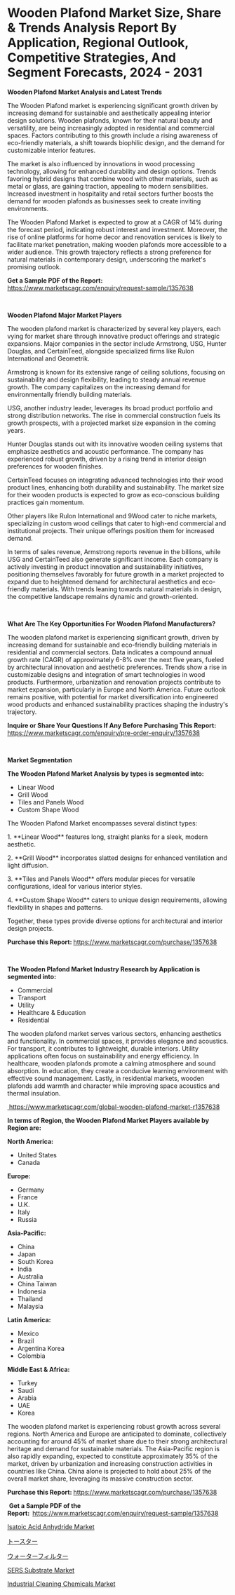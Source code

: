 <p><h1>Wooden Plafond Market Size, Share & Trends Analysis Report By Application, Regional Outlook, Competitive Strategies, And Segment Forecasts, 2024 - 2031</h1></p><p><strong>Wooden Plafond Market Analysis and Latest Trends</strong></p>
<p><p>The Wooden Plafond market is experiencing significant growth driven by increasing demand for sustainable and aesthetically appealing interior design solutions. Wooden plafonds, known for their natural beauty and versatility, are being increasingly adopted in residential and commercial spaces. Factors contributing to this growth include a rising awareness of eco-friendly materials, a shift towards biophilic design, and the demand for customizable interior features.</p><p>The market is also influenced by innovations in wood processing technology, allowing for enhanced durability and design options. Trends favoring hybrid designs that combine wood with other materials, such as metal or glass, are gaining traction, appealing to modern sensibilities. Increased investment in hospitality and retail sectors further boosts the demand for wooden plafonds as businesses seek to create inviting environments.</p><p>The Wooden Plafond Market is expected to grow at a CAGR of 14% during the forecast period, indicating robust interest and investment. Moreover, the rise of online platforms for home decor and renovation services is likely to facilitate market penetration, making wooden plafonds more accessible to a wider audience. This growth trajectory reflects a strong preference for natural materials in contemporary design, underscoring the market's promising outlook.</p></p>
<p><strong>Get a Sample PDF of the Report:&nbsp;</strong> <a href="https://www.marketscagr.com/enquiry/request-sample/1357638">https://www.marketscagr.com/enquiry/request-sample/1357638</a></p>
<p>&nbsp;</p>
<p><strong>Wooden Plafond Major Market Players</strong></p>
<p><p>The wooden plafond market is characterized by several key players, each vying for market share through innovative product offerings and strategic expansions. Major companies in the sector include Armstrong, USG, Hunter Douglas, and CertainTeed, alongside specialized firms like Rulon International and Geometrik.</p><p>Armstrong is known for its extensive range of ceiling solutions, focusing on sustainability and design flexibility, leading to steady annual revenue growth. The company capitalizes on the increasing demand for environmentally friendly building materials.</p><p>USG, another industry leader, leverages its broad product portfolio and strong distribution networks. The rise in commercial construction fuels its growth prospects, with a projected market size expansion in the coming years.</p><p>Hunter Douglas stands out with its innovative wooden ceiling systems that emphasize aesthetics and acoustic performance. The company has experienced robust growth, driven by a rising trend in interior design preferences for wooden finishes.</p><p>CertainTeed focuses on integrating advanced technologies into their wood product lines, enhancing both durability and sustainability. The market size for their wooden products is expected to grow as eco-conscious building practices gain momentum.</p><p>Other players like Rulon International and 9Wood cater to niche markets, specializing in custom wood ceilings that cater to high-end commercial and institutional projects. Their unique offerings position them for increased demand.</p><p>In terms of sales revenue, Armstrong reports revenue in the billions, while USG and CertainTeed also generate significant income. Each company is actively investing in product innovation and sustainability initiatives, positioning themselves favorably for future growth in a market projected to expand due to heightened demand for architectural aesthetics and eco-friendly materials. With trends leaning towards natural materials in design, the competitive landscape remains dynamic and growth-oriented.</p></p>
<p>&nbsp;</p>
<p><strong>What Are The Key Opportunities For Wooden Plafond Manufacturers?</strong></p>
<p><p>The wooden plafond market is experiencing significant growth, driven by increasing demand for sustainable and eco-friendly building materials in residential and commercial sectors. Data indicates a compound annual growth rate (CAGR) of approximately 6-8% over the next five years, fueled by architectural innovation and aesthetic preferences. Trends show a rise in customizable designs and integration of smart technologies in wood products. Furthermore, urbanization and renovation projects contribute to market expansion, particularly in Europe and North America. Future outlook remains positive, with potential for market diversification into engineered wood products and enhanced sustainability practices shaping the industry's trajectory.</p></p>
<p><strong>Inquire or Share Your Questions If Any Before Purchasing This Report:</strong> <a href="https://www.marketscagr.com/enquiry/pre-order-enquiry/1357638">https://www.marketscagr.com/enquiry/pre-order-enquiry/1357638</a></p>
<p>&nbsp;</p>
<p><strong>Market Segmentation</strong></p>
<p><strong>The Wooden Plafond Market Analysis by types is segmented into:</strong></p>
<p><ul><li>Linear Wood</li><li>Grill Wood</li><li>Tiles and Panels Wood</li><li>Custom Shape Wood</li></ul></p>
<p><p>The Wooden Plafond Market encompasses several distinct types: </p><p>1. **Linear Wood** features long, straight planks for a sleek, modern aesthetic. </p><p>2. **Grill Wood** incorporates slatted designs for enhanced ventilation and light diffusion. </p><p>3. **Tiles and Panels Wood** offers modular pieces for versatile configurations, ideal for various interior styles. </p><p>4. **Custom Shape Wood** caters to unique design requirements, allowing flexibility in shapes and patterns. </p><p>Together, these types provide diverse options for architectural and interior design projects.</p></p>
<p><strong>Purchase this Report:&nbsp;</strong><a href="https://www.marketscagr.com/purchase/1357638">https://www.marketscagr.com/purchase/1357638</a></p>
<p>&nbsp;</p>
<p><strong>The Wooden Plafond Market Industry Research by Application is segmented into:</strong></p>
<p><ul><li>Commercial</li><li>Transport</li><li>Utility</li><li>Healthcare & Education</li><li>Residential</li></ul></p>
<p><p>The wooden plafond market serves various sectors, enhancing aesthetics and functionality. In commercial spaces, it provides elegance and acoustics. For transport, it contributes to lightweight, durable interiors. Utility applications often focus on sustainability and energy efficiency. In healthcare, wooden plafonds promote a calming atmosphere and sound absorption. In education, they create a conducive learning environment with effective sound management. Lastly, in residential markets, wooden plafonds add warmth and character while improving space acoustics and thermal insulation.</p></p>
<p><a href="https://www.marketscagr.com/global-wooden-plafond-market-r1357638">&nbsp;https://www.marketscagr.com/global-wooden-plafond-market-r1357638</a></p>
<p><strong>In terms of Region, the Wooden Plafond Market Players available by Region are:</strong></p>
<p>
    <p> <strong> North America: </strong>
        <ul>
            <li>United States</li>
            <li>Canada</li>
        </ul>
        </p> 
    <p> <strong> Europe: </strong>
        <ul>
            <li>Germany</li>
            <li>France</li>
            <li>U.K.</li>
            <li>Italy</li>
            <li>Russia</li>
        </ul>
        </p> 
    <p> <strong> Asia-Pacific: </strong>
        <ul>
            <li>China</li>
            <li>Japan</li>
            <li>South Korea</li>
            <li>India</li>
            <li>Australia</li>
            <li>China Taiwan</li>
            <li>Indonesia</li>
            <li>Thailand</li>
            <li>Malaysia</li>
        </ul>
        </p> 
    <p> <strong> Latin America: </strong>
        <ul>
            <li>Mexico</li>
            <li>Brazil</li>
            <li>Argentina Korea</li>
            <li>Colombia</li>
        </ul>
        </p> 
    <p> <strong> Middle East & Africa: </strong>
        <ul>
            <li>Turkey</li>
            <li>Saudi</li>
            <li>Arabia</li>
            <li>UAE</li>
            <li>Korea</li>
        </ul>
    </p>
    </p>
<p><p>The wooden plafond market is experiencing robust growth across several regions. North America and Europe are anticipated to dominate, collectively accounting for around 45% of market share due to their strong architectural heritage and demand for sustainable materials. The Asia-Pacific region is also rapidly expanding, expected to constitute approximately 35% of the market, driven by urbanization and increasing construction activities in countries like China. China alone is projected to hold about 25% of the overall market share, leveraging its massive construction sector.</p></p>
<p><strong>Purchase this Report: </strong><a href="https://www.marketscagr.com/purchase/1357638">https://www.marketscagr.com/purchase/1357638</a></p>
<p>&nbsp;<strong>Get a Sample PDF of the Report:&nbsp;&nbsp;</strong><a href="https://www.marketscagr.com/enquiry/request-sample/1357638">https://www.marketscagr.com/enquiry/request-sample/1357638</a></p>
<p><strong></strong></p>
<p><p><a href="https://www.linkedin.com/pulse/how-isatoic-acid-anhydride-market-evolved-key-trends-regional-ocmvc?trackingId=C4jfXTG8SvOs6OcY09kYFg%3D%3D">Isatoic Acid Anhydride Market</a></p><p><a href="https://medium.com/@leigh4852023/toaster-market-%E3%81%AF-%E3%82%B3%E3%82%B9%E3%83%88%E7%AE%A1%E7%90%86%E3%81%A8%E5%8A%B9%E7%8E%87%E5%90%91%E4%B8%8A%E3%82%92%E5%84%AA%E5%85%88%E3%81%97%E3%81%BE%E3%81%99-%E3%81%95%E3%82%89%E3%81%AB-%E5%A0%B1%E5%91%8A%E6%9B%B8%E3%81%AF%E5%B8%82%E5%A0%B4%E3%81%AE%E9%9C%80%E8%A6%81%E9%9D%A2%E3%81%A8%E4%BE%9B%E7%B5%A6%E9%9D%A2%E3%81%AE%E4%B8%A1%E6%96%B9%E3%82%92%E3%82%AB%E3%83%90%E3%83%BC%E3%81%97%E3%81%A6%E3%81%84%E3%81%BE%E3%81%99-toaster-%E5%B8%82%E5%A0%B4%E3%81%AF-2024-%E3%81%8B%E3%82%89-12-5-fc23f27135c0">トースター</a></p><p><a href="https://medium.com/@leigh4852023/water-filter-market-%E3%81%AE%E3%82%B0%E3%83%AD%E3%83%BC%E3%83%90%E3%83%AB%E5%B8%82%E5%A0%B4%E6%A6%82%E8%A6%81%E3%81%AF-%E4%B8%96%E7%95%8C%E3%81%8A%E3%82%88%E3%81%B3%E4%B8%BB%E8%A6%81%E5%B8%82%E5%A0%B4%E3%81%AB%E3%81%8A%E3%81%91%E3%82%8B%E6%A5%AD%E7%95%8C%E3%81%AB%E5%BD%B1%E9%9F%BF%E3%82%92%E4%B8%8E%E3%81%88%E3%82%8B%E4%B8%BB%E8%A6%81%E3%81%AA%E3%83%88%E3%83%AC%E3%83%B3%E3%83%89%E3%81%AB%E3%81%A4%E3%81%84%E3%81%A6-%E7%8B%AC%E8%87%AA%E3%81%AE%E8%A6%96%E7%82%B9%E3%82%92%E6%8F%90%E4%BE%9B%E3%81%97%E3%81%BE%E3%81%99-007dcf4e65cd">ウォーターフィルター</a></p><p><a href="https://issuu.com/reportprime-2/docs/sers-substrate-market-size-2030.ppt_0ab485dd1f93e4">SERS Substrate Market</a></p><p><a href="https://issuu.com/reportprime-2/docs/industrial-cleaning-chemicals-marke_2dc2c3035733a5">Industrial Cleaning Chemicals Market</a></p></p>